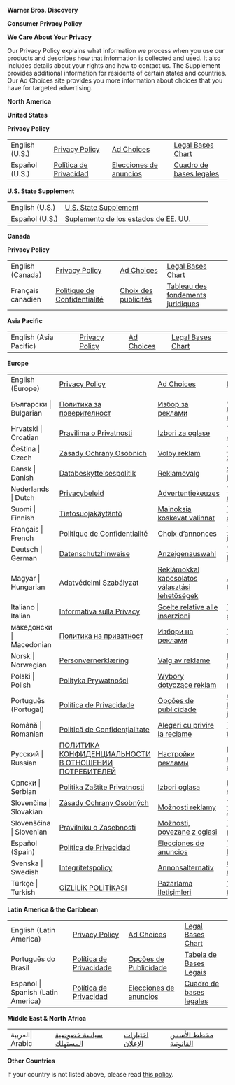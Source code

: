  

**Warner Bros. Discovery** 

**Consumer Privacy Policy**

  

  

**We Care About Your Privacy**

  

Our Privacy Policy explains what information we process when you use our products and describes how that information is collected and used. It also includes details about your rights and how to contact us. The Supplement provides additional information for residents of certain states and countries. Our Ad Choices site provides you more information about choices that you have for targeted advertising.

  

  

**North America**

  

  
**United States**

  

**Privacy Policy**

  

|     |     |     |     |
| --- | --- | --- | --- |
| English (U.S.) | [Privacy Policy](https://www.wbdprivacy.com/policycenter/b2c/en-us) | [Ad Choices](https://www.wbdprivacy.com/opt-out/) | [Legal Bases Chart](https://www.wbdprivacy.com/policycenter/legalbases/en-us) |
| Español (U.S.) | [Política de Privacidad](https://www.wbdprivacy.com/policycenter/b2c/es-us) | [Elecciones de anuncios](https://www.wbdprivacy.com/opt-out/?lang=es) | [Cuadro de bases legales](https://www.wbdprivacy.com/policycenter/legalbases/es-us) |

  

**U.S. State Supplement**

  

|     |     |     |     |
| --- | --- | --- | --- |
| English (U.S.) | [U.S. State Supplement](https://www.wbdprivacy.com/policycenter/usstatesupplement/en-us) |     |     |
| Español (U.S.) | [Suplemento de los estados de EE. UU.](https://www.wbdprivacy.com/policycenter/usstatesupplement/es-us) |     |     |

  

  

**Canada**

  

**Privacy Policy**

  

|     |     |     |     |
| --- | --- | --- | --- |
| English (Canada) | [Privacy Policy](https://www.wbdprivacy.com/policycenter/b2c/en-ca) | [Ad Choices](https://www.wbdprivacy.com/policycenter/b2c/en-ca/#adchoices) | [Legal Bases Chart](https://www.wbdprivacy.com/policycenter/legalbases/en-ca) |
| Français canadien | [Politique de Confidentialité](https://www.wbdprivacy.com/policycenter/b2c/fr-ca) | [Choix des publicités](https://www.wbdprivacy.com/policycenter/b2c/fr-ca#adchoices) | [Tableau des fondements juridiques](https://www.wbdprivacy.com/policycenter/legalbases/fr-ca) |

  

  

**Asia Pacific**

  

  

|     |     |     |     |
| --- | --- | --- | --- |
| English (Asia Pacific) | [Privacy Policy](https://www.wbdprivacy.com/policycenter/b2c/en-apac) | [Ad Choices](https://www.wbdprivacy.com/policycenter/b2c/en-apac#adchoices) | [Legal Bases Chart](https://www.wbdprivacy.com/policycenter/legalbases/en-apac) |

  

  

**Europe**

  

  

|     |     |     |     |
| --- | --- | --- | --- |
| English (Europe) | [Privacy Policy](https://www.wbdprivacy.com/policycenter/b2c/en-emea) | [Ad Choices](https://www.wbdprivacy.com/policycenter/b2c/en-emea#adchoices) | [Legal Bases Chart](https://www.wbdprivacy.com/policycenter/legalbases/en-emea) |
| Български \| Bulgarian | [Политика за поверителност](https://www.wbdprivacy.com/policycenter/b2c/bg) | [Избор за реклами](https://www.wbdprivacy.com/policycenter/b2c/bg#adchoices) | [Диаграма с правните основания](https://www.wbdprivacy.com/policycenter/legalbases/bg) |
| Hrvatski \| Croatian | [Pravilima o Privatnosti](https://www.wbdprivacy.com/policycenter/b2c/hr) | [Izbori za oglase](https://www.wbdprivacy.com/policycenter/b2c/hr#adchoices) | [Tablica pravnih osnova](https://www.wbdprivacy.com/policycenter/legalbases/hr) |
| Čeština \| Czech | [Zásady Ochrany Osobních](https://www.wbdprivacy.com/policycenter/b2c/cs) | [Volby reklam](https://www.wbdprivacy.com/policycenter/b2c/cs#adchoices) | [Tabulka právních základů](https://www.wbdprivacy.com/policycenter/legalbases/cs) |
| Dansk \| Danish | [Databeskyttelsespolitik](https://www.wbdprivacy.com/policycenter/b2c/da) | [Reklamevalg](https://www.wbdprivacy.com/policycenter/b2c/da#adchoices) | [Skema over juridiske grundlag](https://www.wbdprivacy.com/policycenter/legalbases/da) |
| Nederlands \| Dutch | [Privacybeleid](https://www.wbdprivacy.com/policycenter/b2c/nl) | [Advertentiekeuzes](https://www.wbdprivacy.com/policycenter/b2c/nl#adchoices) | [Tabel met rechtsgrondslagen](https://www.wbdprivacy.com/policycenter/legalbases/nl) |
| Suomi \| Finnish | [Tietosuojakäytäntö](https://www.wbdprivacy.com/policycenter/b2c/fi) | [Mainoksia koskevat valinnat](https://www.wbdprivacy.com/policycenter/b2c/fi#adchoices) | [Taulukko oikeusperusteista](https://www.wbdprivacy.com/policycenter/legalbases/fi) |
| Français \| French | [Politique de Confidentialité](https://www.wbdprivacy.com/policycenter/b2c/fr-emea) | [Choix d’annonces](https://www.wbdprivacy.com/policycenter/b2c/fr-emea#adchoices) | [Tableau des bases juridiques](https://www.wbdprivacy.com/policycenter/legalbases/fr-emea) |
| Deutsch \| German | [Datenschutzhinweise](https://www.wbdprivacy.com/policycenter/b2c/de) | [Anzeigenauswahl](https://www.wbdprivacy.com/policycenter/b2c/de#adchoices) | [Tabelle der Rechtsgrundlagen](https://www.wbdprivacy.com/policycenter/legalbases/de) |
| Magyar \| Hungarian | [Adatvédelmi Szabályzat](https://www.wbdprivacy.com/policycenter/b2c/hu) | [Reklámokkal kapcsolatos választási lehetőségek](https://www.wbdprivacy.com/policycenter/b2c/hu#adchoices) | [Jogalapok táblázata](https://www.wbdprivacy.com/policycenter/legalbases/hu) |
| Italiano \| Italian | [Informativa sulla Privacy](https://www.wbdprivacy.com/policycenter/b2c/it) | [Scelte relative alle inserzioni](https://www.wbdprivacy.com/policycenter/b2c/it#adchoices) | [Tabella delle basi giuridiche](https://www.wbdprivacy.com/policycenter/legalbases/it) |
| македонски \| Macedonian | [Политика на приватност](https://www.wbdprivacy.com/policycenter/b2c/mk) | [Избори на реклами](https://www.wbdprivacy.com/policycenter/b2c/mk#adchoices) | [Табела за правните основи](https://www.wbdprivacy.com/policycenter/legalbases/mk) |
| Norsk \| Norwegian | [Personvernerklæring](https://www.wbdprivacy.com/policycenter/b2c/no) | [Valg av reklame](https://www.wbdprivacy.com/policycenter/b2c/no#adchoices) | [Fremstilling av rettsgrunnlag](https://www.wbdprivacy.com/policycenter/legalbases/no) |
| Polski \| Polish | [Polityka Prywatności](https://www.wbdprivacy.com/policycenter/b2c/pl) | [Wybory dotyczące reklam](https://www.wbdprivacy.com/policycenter/b2c/pl#adchoices) | [Karta podstaw prawnych](https://www.wbdprivacy.com/policycenter/legalbases/pl) |
| Português (Portugal) | [Política de Privacidade](https://www.wbdprivacy.com/policycenter/b2c/pt-emea) | [Opções de publicidade](https://www.wbdprivacy.com/policycenter/b2c/pt-emea#adchoices) | [Quadro de fundamentos jurídicos](https://www.wbdprivacy.com/policycenter/legalbases/pt-emea) |
| Română \| Romanian | [Politică de Confidențialitate](https://www.wbdprivacy.com/policycenter/b2c/ro) | [Alegeri cu privire la reclame](https://www.wbdprivacy.com/policycenter/b2c/ro#adchoices) | [Tabel cu temeiurile legale](https://www.wbdprivacy.com/policycenter/legalbases/ro) |
| Русский \| Russian | [ПОЛИТИКА КОНФИДЕНЦИАЛЬНОСТИ В ОТНОШЕНИИ ПОТРЕБИТЕЛЕЙ](https://www.wbdprivacy.com/policycenter/b2c/ru) | [Настройки рекламы](https://www.wbdprivacy.com/policycenter/b2c/ru#adchoices) | [Перечень правовых оснований](https://www.wbdprivacy.com/policycenter/legalbases/ru) |
| Српски \| Serbian | [Politika Zaštite Privatnosti](https://www.wbdprivacy.com/policycenter/b2c/sr) | [Izbori oglasa](https://www.wbdprivacy.com/policycenter/b2c/sr#adchoices) | [Dijagram pravnih osnova](https://www.wbdprivacy.com/policycenter/legalbases/sr) |
| Slovenčina \| Slovakian | [Zásady Ochrany Osobných](https://www.wbdprivacy.com/policycenter/b2c/sk)    [](https://www.wbdprivacy.com/policycenter/b2c/sk)[](https://www.wbdprivacy.com/policycenter/b2c/sk) | [Možnosti reklamy](https://www.wbdprivacy.com/policycenter/b2c/sk#adchoices) | [Tabuľka právnych základov](https://www.wbdprivacy.com/policycenter/legalbases/sk) |
| Slovenščina \| Slovenian | [Pravilniku o Zasebnosti](https://www.wbdprivacy.com/policycenter/b2c/sl) | [Možnosti, povezane z oglasi](https://www.wbdprivacy.com/policycenter/b2c/sl#adchoices) | [Tabela pravnih podlag](https://www.wbdprivacy.com/policycenter/legalbases/sl) |
| Español (Spain) | [Política de Privacidad](https://www.wbdprivacy.com/policycenter/b2c/es-emea) | [Elecciones de anuncios](https://www.wbdprivacy.com/policycenter/b2c/es-emea#adchoices) | [Tabla de bases de legitimación](https://www.wbdprivacy.com/policycenter/legalbases/es-emea) |
| Svenska \| Swedish | [Integritetspolicy](https://www.wbdprivacy.com/policycenter/b2c/sv) | [Annonsalternativ](https://www.wbdprivacy.com/policycenter/b2c/sv#adchoices) | [Översikt över rättsliga grunder](https://www.wbdprivacy.com/policycenter/legalbases/sv) |
| Türkçe \| Turkish | [GİZLİLİK POLİTİKASI](https://www.wbdprivacy.com/policycenter/b2c/tr) | [Pazarlama İletişimleri](https://www.wbdprivacy.com/policycenter/b2c/tr#adchoices) | [Yasal dayanaklar tablosu](https://www.wbdprivacy.com/policycenter/legalbases/tr) |

  

  

**Latin America & the Caribbean**

  

  

|     |     |     |     |
| --- | --- | --- | --- |
| English (Latin America) | [Privacy Policy](https://www.wbdprivacy.com/policycenter/b2c/en-latam) | [Ad Choices](https://www.wbdprivacy.com/policycenter/b2c/en-latam#adchoices) | [Legal Bases Chart](https://www.wbdprivacy.com/policycenter/legalbases/en-latam) |
| Português do Brasil | [Política de Privacidade](https://www.wbdprivacy.com/policycenter/b2c/pt-latam) | [Opções de Publicidade](https://www.wbdprivacy.com/policycenter/b2c/pt-latam#adchoices) | [Tabela de Bases Legais](https://www.wbdprivacy.com/policycenter/legalbases/ot-latam) |
| Español \| Spanish (Latin America) | [Política de Privacidad](https://www.wbdprivacy.com/policycenter/b2c/es-latam) | [Elecciones de anuncios](https://www.wbdprivacy.com/policycenter/b2c/es-latam#adchoices) | [Cuadro de bases legales](https://www.wbdprivacy.com/policycenter/legalbases/es-latam) |

  

  

**Middle East & North Africa**

  

  

|     |     |     |     |
| --- | --- | --- | --- |
| العربية\| Arabic | [سياسة خصوصية المستهلك](https://www.wbdprivacy.com/policycenter/b2c/ar) | [اختيارات الإعلان](https://www.wbdprivacy.com/policycenter/b2c/ar#adchoices) | [مخطط الأسس القانونية](https://www.wbdprivacy.com/policycenter/legalbases/ar) |

  

  

**Other Countries**

  

  

If your country is not listed above, please read [this policy](https://www.wbdprivacy.com/policycenter/b2c/en-emea).